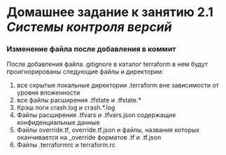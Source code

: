 # Домашнее задание к занятию 2.1 *Системы контроля версий*
### Изменение файла после добавления в коммит

После добавления файла .gitignore в каталог terraform в нем будут проигнорированы следующие файлы и директории:
1. все скрытые локальные директории .terraform вне зависимости от уровня вложенности
2. все файлы расширения .tfstate и .tfstate.*
3. Крэш логи crash.log и crash.*.log
4. Файлы расширения .tfvars и .tfvars.json содержащие конфиденциальные данные
5. Файлы override.tf, override.tf.json и файлы, названия которых оканчивается на _override форматов .tf и .tf.json
6. Файлы .terraformrc и terraform.rc
